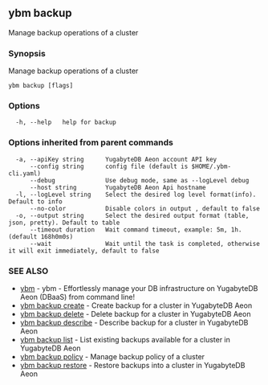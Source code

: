 ## ybm backup

Manage backup operations of a cluster

### Synopsis

Manage backup operations of a cluster

```
ybm backup [flags]
```

### Options

```
  -h, --help   help for backup
```

### Options inherited from parent commands

```
  -a, --apiKey string      YugabyteDB Aeon account API key
      --config string      config file (default is $HOME/.ybm-cli.yaml)
      --debug              Use debug mode, same as --logLevel debug
      --host string        YugabyteDB Aeon Api hostname
  -l, --logLevel string    Select the desired log level format(info). Default to info
      --no-color           Disable colors in output , default to false
  -o, --output string      Select the desired output format (table, json, pretty). Default to table
      --timeout duration   Wait command timeout, example: 5m, 1h. (default 168h0m0s)
      --wait               Wait until the task is completed, otherwise it will exit immediately, default to false
```

### SEE ALSO

* [ybm](ybm.md)	 - ybm - Effortlessly manage your DB infrastructure on YugabyteDB Aeon (DBaaS) from command line!
* [ybm backup create](ybm_backup_create.md)	 - Create backup for a cluster in YugabyteDB Aeon
* [ybm backup delete](ybm_backup_delete.md)	 - Delete backup for a cluster in YugabyteDB Aeon
* [ybm backup describe](ybm_backup_describe.md)	 - Describe backup for a cluster in YugabyteDB Aeon
* [ybm backup list](ybm_backup_list.md)	 - List existing backups available for a cluster in YugabyteDB Aeon
* [ybm backup policy](ybm_backup_policy.md)	 - Manage backup policy of a cluster
* [ybm backup restore](ybm_backup_restore.md)	 - Restore backups into a cluster in YugabyteDB Aeon

